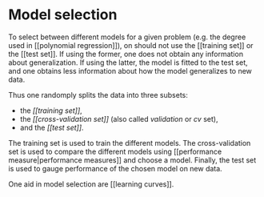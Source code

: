 # Model selection

To select between different models for a given problem (e.g. the degree used in [[polynomial regression]]), on should not use the [[training set]] or the [[test set]]. If using the former, one does not obtain any information about generalization. If using the latter, the model is fitted to the test set, and one obtains less information about how the model generalizes to new data.

Thus one randomply splits the data into three subsets:
- the *[[training set]]*,
- the *[[cross-validation set]]* (also called *validation* or *cv* set),
- and the *[[test set]]*.

The training set is used to train the different models. The cross-validation set is used to compare the different models using [[performance measure|performance measures]] and choose a model. Finally, the test set is used to gauge performance of the chosen model on new data.

One aid in model selection are [[learning curves]].